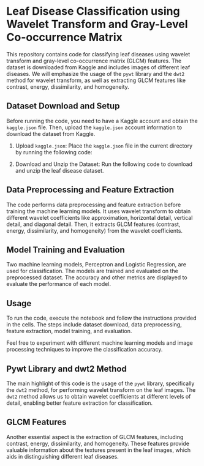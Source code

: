 # Leaf Disease Classification using Wavelet Transform and Gray-Level Co-occurrence Matrix

This repository contains code for classifying leaf diseases using wavelet transform and gray-level co-occurrence matrix (GLCM) features. The dataset is downloaded from Kaggle and includes images of different leaf diseases. We will emphasize the usage of the `pywt` library and the `dwt2` method for wavelet transform, as well as extracting GLCM features like contrast, energy, dissimilarity, and homogeneity.

## Dataset Download and Setup

Before running the code, you need to have a Kaggle account and obtain the `kaggle.json` file. Then, upload the `kaggle.json` account information to download the dataset from Kaggle.

1. Upload `kaggle.json`: Place the `kaggle.json` file in the current directory by running the following code:

2. Download and Unzip the Dataset: Run the following code to download and unzip the leaf disease dataset.

## Data Preprocessing and Feature Extraction

The code performs data preprocessing and feature extraction before training the machine learning models. It uses wavelet transform to obtain different wavelet coefficients like approximation, horizontal detail, vertical detail, and diagonal detail. Then, it extracts GLCM features (contrast, energy, dissimilarity, and homogeneity) from the wavelet coefficients.

## Model Training and Evaluation

Two machine learning models, Perceptron and Logistic Regression, are used for classification. The models are trained and evaluated on the preprocessed dataset. The accuracy and other metrics are displayed to evaluate the performance of each model.

## Usage

To run the code, execute the notebook and follow the instructions provided in the cells. The steps include dataset download, data preprocessing, feature extraction, model training, and evaluation.

Feel free to experiment with different machine learning models and image processing techniques to improve the classification accuracy.

## Pywt Library and dwt2 Method

The main highlight of this code is the usage of the `pywt` library, specifically the `dwt2` method, for performing wavelet transform on the leaf images. The `dwt2` method allows us to obtain wavelet coefficients at different levels of detail, enabling better feature extraction for classification.

## GLCM Features

Another essential aspect is the extraction of GLCM features, including contrast, energy, dissimilarity, and homogeneity. These features provide valuable information about the textures present in the leaf images, which aids in distinguishing different leaf diseases.

